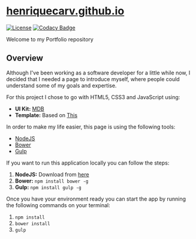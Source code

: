 # [henriquecarv.github.io](https://henriquecarv.github.io "Henrique's Portfolio")
[![License](https://img.shields.io/badge/License-GPL%20v3-blue.svg)](http://www.gnu.org/licenses/gpl-3.0) [![Codacy Badge](https://api.codacy.com/project/badge/Grade/f4fc1b0beed6463486f642f6cad114e0)](https://www.codacy.com/app/henriquecarv/henriquecarv.github.io?utm_source=github.com&amp;utm_medium=referral&amp;utm_content=henriquecarv/henriquecarv.github.io&amp;utm_campaign=Badge_Grade)  

Welcome to my Portfolio repository

## Overview
Although I've been working as a software developer for a little while now, I decided that I needed a page to introduce myself, where people could understand some of my goals and expertise.

For this project I chose to go with HTML5, CSS3 and JavaScript using:

* **UI Kit:** [MDB](http://mdbootstrap.com/ "Material Design for Bootstrap")
* **Template:** Based on [This](http://mdbootstrap.com/freebies/full-background-image-template/)

In order to make my life easier, this page is using the following tools:

* [NodeJS](https://nodejs.org/en/ "NodeJS")
* [Bower](https://bower.io/ "Bower")
* [Gulp](http://gulpjs.com/ "Gulp")

If you want to run this application locally you can follow the steps:

1. **NodeJS:** Download from [here](https://nodejs.org/en/download/ "NodeJS")
2. **Bower:** ```npm install bower -g```
3. **Gulp:** ```npm install gulp -g```

Once you have your environment ready you can start the app by running the following commands on your terminal: 

1. ```npm install```
2. ```bower install```
3. ```gulp```
